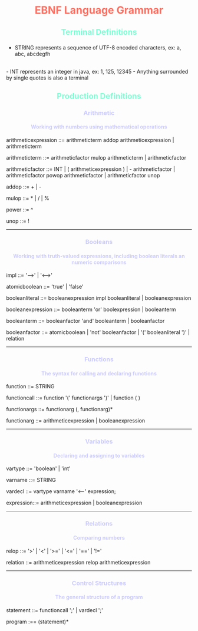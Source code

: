 # <center> <p style="color:#FF6F61">EBNF Language Grammar


## <center> <p style="color:#7fffd4">Terminal Definitions
- STRING represents a sequence of UTF-8 encoded characters, ex: a, abc, abcdegfh
<br>
- INT represents an integer in java, ex: 1, 125, 12345
- Anything surrounded by single quotes is also a terminal


## <center> <p style="color:#7fffd4">Production Definitions



### <center> <p style="color:#CCCCFF"> Arithmetic
#### <center> <p style="color:#CCCCFF">Working with numbers using mathematical operations


arithmeticexpression ::= arithmeticterm addop arithmeticexpression
    | arithmeticterm

arithmeticterm ::= arithmeticfactor mulop arithmeticterm
    | arithmeticfactor


arithmeticfactor ::= INT
    | ( arithmeticexpression )
    | - arithmeticfactor
    | arithmeticfactor powop arithmeticfactor
    | arithmeticfactor unop


addop ::= +
    | -


mulop ::= *
    | /
    | %

power ::= ^


unop ::= !

---

### <center> <p style="color:#CCCCFF">Booleans
#### <center> <p style="color:#CCCCFF">Working with truth-valued expressions, including boolean literals an numeric comparisons


impl ::= '-->'
    | '<-->'


atomicboolean ::= 'true'
    | 'false'


booleanliteral ::= booleanexpression impl booleanliteral
    | booleanexpression


booleanexpression ::= booleanterm 'or' boolexpression
    | booleanterm


booleanterm ::= booleanfactor 'and' booleanterm
    | booleanfactor


booleanfactor ::= atomicboolean
    | 'not' booleanfactor
    | '(' booleanliteral ')'
    | relation



---

### <center> <p style="color:#CCCCFF">Functions
#### <center> <p style="color:#CCCCFF">The syntax for calling and declaring functions
function ::= STRING


functioncall ::= function '(' functionargs ')'
    | function ( )


functionargs ::= functionarg (, functionarg)*


functionarg ::= arithmeticexpression
    | booleanexpression



---

### <center> <p style="color:#CCCCFF">Variables
#### <center> <p style="color:#CCCCFF">Declaring and assigning to variables

vartype ::= 'boolean'
    | 'int'


varname ::= STRING


vardecl ::= vartype varname '<--' expression;


expression::= arithmeticexpression
    | booleanexpression





---
### <center> <p style="color:#CCCCFF">Relations
#### <center> <p style="color:#CCCCFF">Comparing numbers

relop ::= '>'
    | '<'
    | '>='
    | '<='
    | '=='
    | '!='


relation ::= arithmeticexpression relop arithmeticexpression


---
### <center> <p style="color:#CCCCFF">Control Structures
#### <center> <p style="color:#CCCCFF">The general structure of a program


statement ::= functioncall ';'
| vardecl ';'


program :== (statement)*















